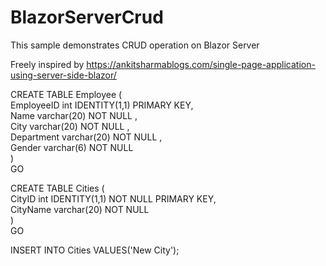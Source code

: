 # BlazorServerCrud
This sample demonstrates CRUD operation on Blazor Server

Freely inspired by https://ankitsharmablogs.com/single-page-application-using-server-side-blazor/

CREATE TABLE Employee (  
EmployeeID int IDENTITY(1,1) PRIMARY KEY,  
Name varchar(20) NOT NULL ,  
City varchar(20) NOT NULL ,  
Department varchar(20) NOT NULL ,  
Gender varchar(6) NOT NULL  
)    
GO      
      
CREATE TABLE Cities (      
CityID int IDENTITY(1,1) NOT NULL PRIMARY KEY,      
CityName varchar(20) NOT NULL       
)      
GO

INSERT INTO Cities VALUES('New City');  

